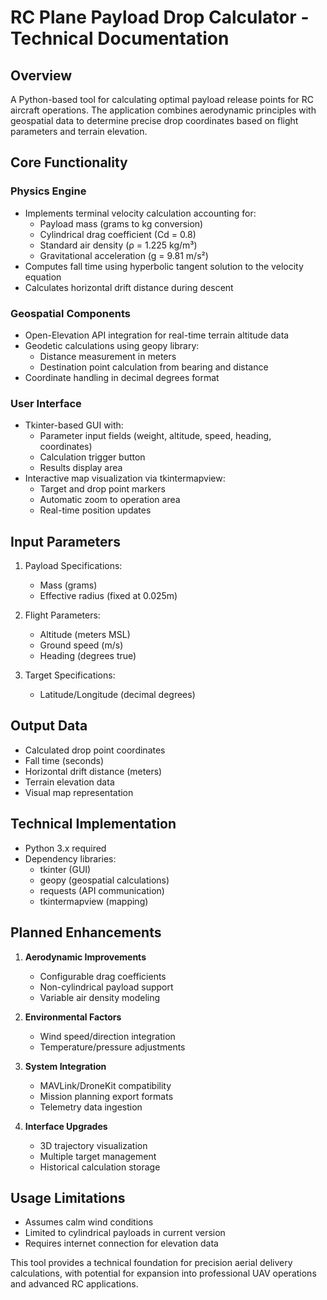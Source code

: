 # **RC Plane Payload Drop Calculator - Technical Documentation**

## **Overview**
A Python-based tool for calculating optimal payload release points for RC aircraft operations. The application combines aerodynamic principles with geospatial data to determine precise drop coordinates based on flight parameters and terrain elevation.

## **Core Functionality**

### **Physics Engine**
- Implements terminal velocity calculation accounting for:
  - Payload mass (grams to kg conversion)
  - Cylindrical drag coefficient (Cd = 0.8)
  - Standard air density (ρ = 1.225 kg/m³)
  - Gravitational acceleration (g = 9.81 m/s²)
- Computes fall time using hyperbolic tangent solution to the velocity equation
- Calculates horizontal drift distance during descent

### **Geospatial Components**
- Open-Elevation API integration for real-time terrain altitude data
- Geodetic calculations using geopy library:
  - Distance measurement in meters
  - Destination point calculation from bearing and distance
- Coordinate handling in decimal degrees format

### **User Interface**
- Tkinter-based GUI with:
  - Parameter input fields (weight, altitude, speed, heading, coordinates)
  - Calculation trigger button
  - Results display area
- Interactive map visualization via tkintermapview:
  - Target and drop point markers
  - Automatic zoom to operation area
  - Real-time position updates

## **Input Parameters**
1. Payload Specifications:
   - Mass (grams)
   - Effective radius (fixed at 0.025m)

2. Flight Parameters:
   - Altitude (meters MSL)
   - Ground speed (m/s)
   - Heading (degrees true)

3. Target Specifications:
   - Latitude/Longitude (decimal degrees)
   
## **Output Data**
- Calculated drop point coordinates
- Fall time (seconds)
- Horizontal drift distance (meters)
- Terrain elevation data
- Visual map representation

## **Technical Implementation**
- Python 3.x required
- Dependency libraries:
  - tkinter (GUI)
  - geopy (geospatial calculations)
  - requests (API communication)
  - tkintermapview (mapping)

## **Planned Enhancements**
1. **Aerodynamic Improvements**
   - Configurable drag coefficients
   - Non-cylindrical payload support
   - Variable air density modeling

2. **Environmental Factors**
   - Wind speed/direction integration
   - Temperature/pressure adjustments

3. **System Integration**
   - MAVLink/DroneKit compatibility
   - Mission planning export formats
   - Telemetry data ingestion

4. **Interface Upgrades**
   - 3D trajectory visualization
   - Multiple target management
   - Historical calculation storage

## **Usage Limitations**
- Assumes calm wind conditions
- Limited to cylindrical payloads in current version
- Requires internet connection for elevation data

This tool provides a technical foundation for precision aerial delivery calculations, with potential for expansion into professional UAV operations and advanced RC applications.
